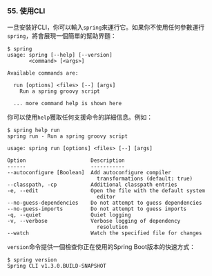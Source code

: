 ### 55. 使用CLI

一旦安裝好CLI，你可以輸入`spring`來運行它。如果你不使用任何參數運行`spring`，將會展現一個簡單的幫助界麵：
```shell
$ spring
usage: spring [--help] [--version]
       <command> [<args>]

Available commands are:

  run [options] <files> [--] [args]
    Run a spring groovy script

  ... more command help is shown here
```
你可以使用`help`獲取任何支援命令的詳細信息。例如：
```shell
$ spring help run
spring run - Run a spring groovy script

usage: spring run [options] <files> [--] [args]

Option                     Description
------                     -----------
--autoconfigure [Boolean]  Add autoconfigure compiler
                             transformations (default: true)
--classpath, -cp           Additional classpath entries
-e, --edit                 Open the file with the default system
                             editor
--no-guess-dependencies    Do not attempt to guess dependencies
--no-guess-imports         Do not attempt to guess imports
-q, --quiet                Quiet logging
-v, --verbose              Verbose logging of dependency
                             resolution
--watch                    Watch the specified file for changes
```
`version`命令提供一個檢查你正在使用的Spring Boot版本的快速方式：
```shell
$ spring version
Spring CLI v1.3.0.BUILD-SNAPSHOT
```
